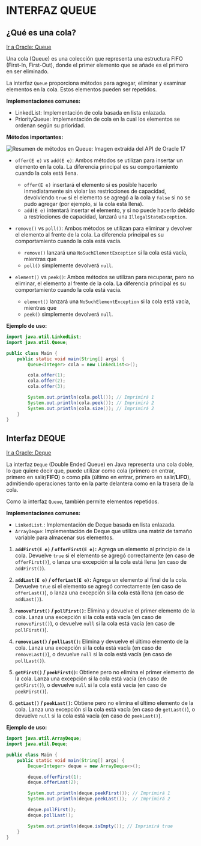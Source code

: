 # INTERFAZ QUEUE

## ¿Qué es una cola?

[Ir a Oracle: Queue](https://docs.oracle.com/en/java/javase/17/docs/api/java.base/java/util/Queue.html)

Una cola (Queue) es una colección que representa una estructura FIFO (First-In, First-Out), donde el 
primer elemento que se añade es el primero en ser eliminado. 

La interfaz `Queue` proporciona métodos para agregar, eliminar y examinar elementos en la cola. Estos elementos 
pueden ser repetidos.

**Implementaciones comunes:**
- LinkedList: Implementación de cola basada en lista enlazada.
- PriorityQueue: Implementación de cola en la cual los elementos se ordenan según su prioridad.

**Métodos importantes:**

![Resumen de métodos en Queue: Imagen extraída del API de Oracle 17](images/metodosQueue.png)

- `offer(E e)` vs `add(E e)`: Ambos métodos se utilizan para insertar un elemento en la cola. La diferencia 
  principal es su comportamiento cuando la cola está llena. 
  - `offer(E e)` insertará el elemento si es posible 
    hacerlo inmediatamente sin violar las restricciones de capacidad, devolviendo `true` si el elemento se agregó a 
    la cola y `false` si no se pudo agregar (por ejemplo, si la cola está llena). 
  - `add(E e)` intentará insertar el elemento, y si no puede hacerlo debido a restricciones de capacidad, lanzará una `IllegalStateException`.

- `remove()` vs `poll()`: Ambos métodos se utilizan para eliminar y devolver el elemento al frente de la cola. La 
  diferencia principal es su comportamiento cuando la cola está vacía. 
  - `remove()` lanzará una `NoSuchElementException` si la cola está vacía, mientras que 
  - `poll()` simplemente devolverá `null`.

- `element()` vs `peek()`: Ambos métodos se utilizan para recuperar, pero no eliminar, el elemento al frente de la 
  cola. La diferencia principal es su comportamiento cuando la cola está vacía.
  - `element()` lanzará una `NoSuchElementException` si la cola está vacía, mientras que 
  - `peek()` simplemente devolverá `null`.

**Ejemplo de uso:**
```java
import java.util.LinkedList;
import java.util.Queue;

public class Main {
    public static void main(String[] args) {
        Queue<Integer> cola = new LinkedList<>();

        cola.offer(1);
        cola.offer(2);
        cola.offer(3);

        System.out.println(cola.poll()); // Imprimirá 1
        System.out.println(cola.peek()); // Imprimirá 2
        System.out.println(cola.size()); // Imprimirá 2
    }
}
```

## Interfaz DEQUE

[Ir a Oracle: Deque](https://docs.oracle.com/en/java/javase/17/docs/api/java.base/java/util/Deque.html)

La interfaz `Deque` (Double Ended Queue) en Java representa una cola doble, lo que quiere decir que, puede utilizar 
como cola (primero en entrar, primero en salir/**FIFO**) o como pila (último en entrar, primero en salir/**LIFO**), 
admitiendo operaciones tanto en la parte delantera como en la trasera de la cola. 

Como la interfaz `Queue`, también permite elementos repetidos.

**Implementaciones comunes:**
- `LinkedList`.: Implementación de Deque basada en lista enlazada.
- `ArrayDeque`: Implementación de Deque que utiliza una matriz de tamaño variable para almacenar sus 
  elementos.

1. **`addFirst(E e)` / `offerFirst(E e)`:** Agrega un elemento al principio de la cola. Devuelve `true` si el elemento se agregó correctamente (en caso de `offerFirst()`), o lanza una excepción si la cola está llena (en caso de `addFirst()`).

2. **`addLast(E e)` / `offerLast(E e)`:** Agrega un elemento al final de la cola. Devuelve `true` si el elemento se agregó correctamente (en caso de `offerLast()`), o lanza una excepción si la cola está llena (en caso de `addLast()`).

3. **`removeFirst()` / `pollFirst()`:** Elimina y devuelve el primer elemento de la cola. Lanza una excepción si la cola está vacía (en caso de `removeFirst()`), o devuelve `null` si la cola está vacía (en caso de `pollFirst()`).

4. **`removeLast()` / `pollLast()`:** Elimina y devuelve el último elemento de la cola. Lanza una excepción si la cola está vacía (en caso de `removeLast()`), o devuelve `null` si la cola está vacía (en caso de `pollLast()`).

5. **`getFirst()` / `peekFirst()`:** Obtiene pero no elimina el primer elemento de la cola. Lanza una excepción si la cola está vacía (en caso de `getFirst()`), o devuelve `null` si la cola está vacía (en caso de `peekFirst()`).

6. **`getLast()` / `peekLast()`:** Obtiene pero no elimina el último elemento de la cola. Lanza una excepción si la cola está vacía (en caso de `getLast()`), o devuelve `null` si la cola está vacía (en caso de `peekLast()`).

**Ejemplo de uso:**
```java
import java.util.ArrayDeque;
import java.util.Deque;

public class Main {
    public static void main(String[] args) {
        Deque<Integer> deque = new ArrayDeque<>();

        deque.offerFirst(1);
        deque.offerLast(2);

        System.out.println(deque.peekFirst()); // Imprimirá 1
        System.out.println(deque.peekLast());  // Imprimirá 2

        deque.pollFirst();
        deque.pollLast();

        System.out.println(deque.isEmpty()); // Imprimirá true
    }
}
```
